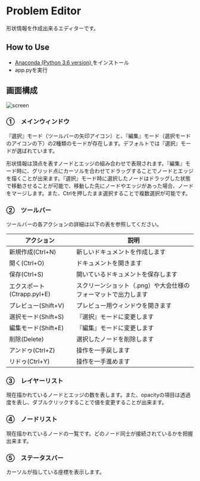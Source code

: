 # Problem Editor

形状情報を作成出来るエディターです。

## How to Use

* [Anaconda (Python 3.6 version) ](https://www.anaconda.com/download/)をインストール
* app.pyを実行

## 画面構成

![screen](https://user-images.githubusercontent.com/12660140/30002483-8127891e-90e5-11e7-8606-9fa701846617.png)

### ①　メインウィンドウ

『選択』モード（ツールバーの矢印アイコン）と、『編集』モード（選択モードのアイコンの下）の2種類のモードが存在します。デフォルトでは『選択』モードが選ばれています。

形状情報は頂点を表すノードとエッジの組み合わせで表現されます。『編集』モード時に、グリッド点にカーソルを合わせてドラッグすることでノードとエッジを描くことが出来ます。『選択』モード時に選択したノードはドラッグした状態で移動させることが可能で、移動した先にノードやエッジがあった場合、ノードをマージします。また、Ctrlを押したまま選択することで複数選択が可能です。

### ②　ツールバー

ツールバーの各アクションの詳細は以下の表を参照してください。

| アクション | 説明 |
|----|----|
| 新規作成(Ctrl+N) | 新しいドキュメントを作成します |
| 開く(Ctrl+O) | ドキュメントを開きます |
| 保存(Ctrl+S) | 開いているドキュメントを保存します |
| エクスポート(Ctrapp.pyl+E) | スクリーンショット（.png）や大会仕様のフォーマットで出力します |
| プレビュー(Shift+V) | プレビュー用ウィンドウを開きます |
| 選択モード(Shift+S) | 『選択』モードに変更します |
| 編集モード(Shift+E) | 『編集』モードに変更します |
| 削除(Delete) | 選択したノードを削除します |
| アンドゥ(Ctrl+Z) | 操作を一手戻します |
| リドゥ(Ctrl+Y) | 操作を一手進めます |

### ③　レイヤーリスト

現在描かれているノードとエッジの数を表します。また、opacityの項目は透過度を表し、ダブルクリックすることで値を変更することが出来ます。

### ④　ノードリスト

現在描かれているノードの一覧です。どのノード同士が接続されているかを把握出来ます。

### ⑤　ステータスバー

カーソルが指している座標を表示します。